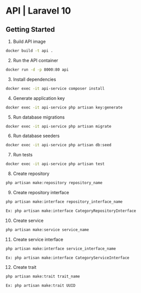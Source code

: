 # **API | Laravel 10**

## Getting Started
1. Build API image
```sh
docker build -t api .
```

2. Run the API container
```sh
docker run -d -p 8000:80 api
```

3. Install dependencies
```sh
docker exec -it api-service composer install
```

4. Generate application key
```sh
docker exec -it api-service php artisan key:generate
```

5. Run database migrations
```sh
docker exec -it api-service php artisan migrate
```

6. Run database seeders
```sh
docker exec -it api-service php artisan db:seed
```

7. Run tests
```sh
docker exec -it api-service php artisan test
```

8. Create repository
```sh
php artisan make:repository repository_name
```

9. Create repository interface
```sh
php artisan make:interface repository_interface_name

Ex: php artisan make:interface CategoryRepositoryInterface
```

10. Create service
```sh
php artisan make:service service_name
```

11. Create service interface
```sh
php artisan make:interface service_interface_name

Ex: php artisan make:interface CategoryServiceInterface
```

12. Create trait
```sh
php artisan make:trait trait_name

Ex: php artisan make:trait UUID
```